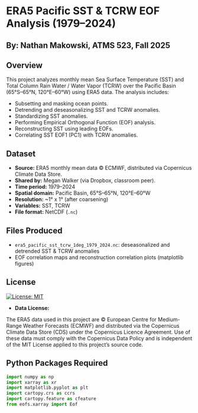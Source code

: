 # ERA5 Pacific SST & TCRW EOF Analysis (1979–2024)
## By: Nathan Makowski, ATMS 523, Fall 2025 

## Overview
This project analyzes monthly mean Sea Surface Temperature (SST) and Total Column Rain Water / Water Vapor (TCRW) over the Pacific Basin (65°S–65°N, 120°E–60°W) using ERA5 data. The analysis includes:

- Subsetting and masking ocean points.
- Detrending and deseasonalizing SST and TCRW anomalies.
- Standardizing SST anomalies.
- Performing Empirical Orthogonal Function (EOF) analysis.
- Reconstructing SST using leading EOFs.
- Correlating SST EOF1 (PC1) with TCRW anomalies.

## Dataset
- **Source:** ERA5 monthly mean data © ECMWF, distributed via Copernicus Climate Data Store.
- **Shared by:** Megan Walker (via Dropbox, classroom peer).
- **Time period:** 1979–2024
- **Spatial domain:** Pacific Basin, 65°S–65°N, 120°E–60°W
- **Resolution:** ~1° x 1° (after coarsening)
- **Variables:** SST, TCRW
- **File format:** NetCDF (`.nc`)

## Files Produced
- `era5_pacific_sst_tcrw_1deg_1979_2024.nc`: deseasonalized and detrended SST & TCRW anomalies
- EOF correlation maps and reconstruction correlation plots (matplotlib figures)

## License 
[![License: MIT](https://img.shields.io/badge/License-MIT-yellow.svg)](LICENSE)

- **Data License:**

The ERA5 data used in this project are © European Centre for Medium-Range Weather Forecasts (ECMWF) and distributed via the Copernicus Climate Data Store (CDS) under the Copernicus Licence Agreement.
Use of these data must comply with the Copernicus Data Policy and is independent of the MIT License applied to this project’s source code.

## Python Packages Required
```python
import numpy as np
import xarray as xr
import matplotlib.pyplot as plt
import cartopy.crs as ccrs
import cartopy.feature as cfeature
from eofs.xarray import Eof